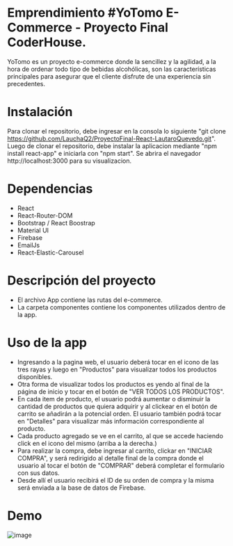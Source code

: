 ﻿# Emprendimiento #YoTomo E-Commerce - Proyecto Final CoderHouse.

YoTomo es un proyecto e-commerce donde la sencillez y la agilidad, a la hora de ordenar todo tipo de bebidas alcohólicas, son las características principales para asegurar que el cliente disfrute de una experiencia sin precedentes.

# Instalación

Para clonar el repositorio, debe ingresar en la consola lo siguiente "git clone https://github.com/LauchaQ2/ProyectoFinal-React-LautaroQuevedo.git". Luego de clonar el repositorio, debe instalar la aplicacion mediante "npm install react-app" e iniciarla con "npm start". Se abrira el navegador http://localhost:3000 para su visualizacion.

# Dependencias

- React
- React-Router-DOM 
- Bootstrap / React Boostrap
- Material UI
- Firebase
- EmailJs
- React-Elastic-Carousel

# Descripción del proyecto
- El archivo App contiene las rutas del e-commerce.
- La carpeta componentes contiene los componentes utilizados dentro de la app. 

# Uso de la app

- Ingresando a la pagina web, el usuario deberá tocar en el icono de las tres rayas y luego en "Productos" para visualizar todos los productos disponibles.
- Otra forma de visualizar todos los productos es yendo al final de la página de inicio y tocar en el botón de "VER TODOS LOS PRODUCTOS".
- En cada item de producto, el usuario podrá aumentar o disminuir la cantidad de productos que quiera adquirir y al clickear en el botón de carrito se añadirán a la potencial orden.
El usuario también podrá tocar en "Detalles" para visualizar más información correspondiente al producto.
- Cada producto agregado se ve en el carrito, al que se accede haciendo click en el icono del mismo (arriba a la derecha.)
- Para realizar la compra, debe ingresar al carrito, clickar en "INICIAR COMPRA", y será redirigido al detalle final de la compra donde el usuario al tocar el botón de "COMPRAR" deberá completar el formulario con sus datos.
- Desde allí el usuario recibirá el ID de su orden de compra y la misma será enviada a la base de datos de Firebase.

# Demo

![image](https://github.com/LauchaQ2/e-commerce-Lautaro-Quevedo/blob/master/public/media/DEMO.gif)
